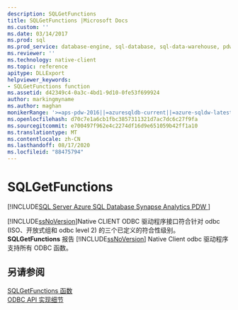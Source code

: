 ```yaml
---
description: SQLGetFunctions
title: SQLGetFunctions |Microsoft Docs
ms.custom: ''
ms.date: 03/14/2017
ms.prod: sql
ms.prod_service: database-engine, sql-database, sql-data-warehouse, pdw
ms.reviewer: ''
ms.technology: native-client
ms.topic: reference
apitype: DLLExport
helpviewer_keywords:
- SQLGetFunctions function
ms.assetid: d42349c4-0a3c-4bd1-9d10-0fe53f699924
author: markingmyname
ms.author: maghan
monikerRange: '>=aps-pdw-2016||=azuresqldb-current||=azure-sqldw-latest||>=sql-server-2016||=sqlallproducts-allversions||>=sql-server-linux-2017||=azuresqldb-mi-current'
ms.openlocfilehash: d70c7e1a6cb1fbc3857311321d7ac7dc6c27f9fa
ms.sourcegitcommit: e700497f962e4c2274df16d9e651059b42ff1a10
ms.translationtype: MT
ms.contentlocale: zh-CN
ms.lasthandoff: 08/17/2020
ms.locfileid: "88475794"
---
```

# <a name="sqlgetfunctions"></a>SQLGetFunctions
[!INCLUDE[SQL Server Azure SQL Database Synapse Analytics PDW ](../../includes/applies-to-version/sql-asdb-asdbmi-asa-pdw.md)]

  [!INCLUDE[ssNoVersion](../../includes/ssnoversion-md.md)]Native CLIENT ODBC 驱动程序接口符合针对 odbc (ISO、开放式组和 odbc level 2) 的三个已定义的符合性级别。 **SQLGetFunctions** 报告 [!INCLUDE[ssNoVersion](../../includes/ssnoversion-md.md)] Native Client odbc 驱动程序支持所有 ODBC 函数。  
  
## <a name="see-also"></a>另请参阅  
 [SQLGetFunctions 函数](https://go.microsoft.com/fwlink/?LinkId=59353)   
 [ODBC API 实现细节](../../relational-databases/native-client-odbc-api/odbc-api-implementation-details.md)  
  
  
